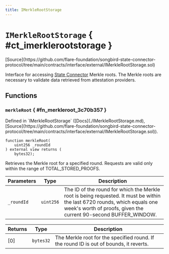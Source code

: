 ```yaml
---
title: IMerkleRootStorage
---
```


<!-- This is an autogenerated file. Do not edit! -->

# `IMerkleRootStorage` { #ct_imerklerootstorage }

<div class="api-node-source" markdown>
[Source](https://github.com/flare-foundation/songbird-state-connector-protocol/tree/main/contracts/interface/external/IMerkleRootStorage.sol)
</div>

<div class="api-node-internal" markdown>

Interface for accessing [State Connector](https://docs.flare.network/tech/state-connector) Merkle roots.
The Merkle roots are necessary to validate data retrieved from attestation providers.

</div>

<div class="api-node-type" markdown>

## Functions

<div class="api-node" markdown>

### `merkleRoot` { #fn_merkleroot_3c70b357 }

<div class="api-node-source" markdown>
Defined in `IMerkleRootStorage` ([Docs](./IMerkleRootStorage.md), [Source](https://github.com/flare-foundation/songbird-state-connector-protocol/tree/main/contracts/interface/external/IMerkleRootStorage.sol)).
</div>

<div class="api-node-internal" markdown>

```solidity
function merkleRoot(
    uint256 _roundId
) external view returns (
    bytes32);
```

Retrieves the Merkle root for a specified round. Requests are valid only within the range of TOTAL_STORED_PROOFS.

| Parameters | Type | Description |
| ---------- | ---- | ----------- |
| `_roundId` | `uint256` | The ID of the round for which the Merkle root is being requested.                 It must be within the last 6720 rounds, which equals one week's worth of proofs, given the current 90-second BUFFER_WINDOW. |

| Returns | Type | Description |
| ------- | ---- | ----------- |
| [0] | `bytes32` | The Merkle root for the specified round. If the round ID is out of bounds, it reverts. |
</div>
</div>

</div>

